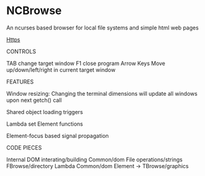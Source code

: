 # NCBrowse
An ncurses based browser for local file systems and simple html web pages


[Https](https://github.com/knoxaramav2/NCBrowse.git)

CONTROLS

TAB         change target window
F1          close program
Arrow Keys  Move up/down/left/right in current target window



FEATURES

Window resizing: Changing the terminal dimensions will update all windows upon next getch() call

Shared object loading triggers

Lambda set Element functions

Element-focus based signal propagation


CODE PIECES

Internal DOM interating/building        Common/dom
File operations/strings                 FBrowse/directory
Lambda                                  Common/dom Element -> TBrowse/graphics

